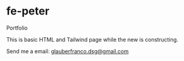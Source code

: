 # fe-peter
Portfolio


This is basic HTML and Tailwind page while the new is constructing.

Send me a email: glauberfranco.dsg@gmail.com
